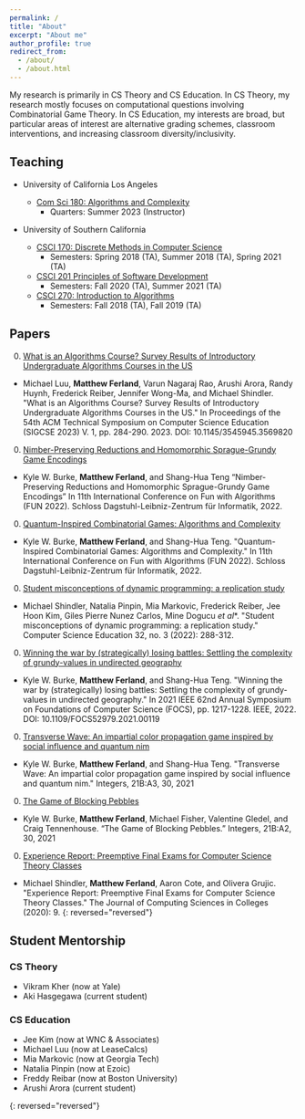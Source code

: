 ```yaml
---
permalink: /
title: "About"
excerpt: "About me"
author_profile: true
redirect_from: 
  - /about/
  - /about.html
---
```


My research is primarily in CS Theory and CS Education. In CS Theory, my research mostly focuses on computational questions involving Combinatorial Game Theory. In CS Education, my interests are broad, but particular areas of interest are alternative grading schemes, classroom interventions, and increasing classroom diversity/inclusivity.

## Teaching

* University of California Los Angeles
  * [Com Sci 180: Algorithms and Complexity](https://catalog.registrar.ucla.edu/course/2022/comsci180?siteYear=2022)
    * Quarters: Summer 2023 (Instructor)

* University of Southern California
  * [CSCI 170: Discrete Methods in Computer Science](https://classes.usc.edu/term-20231/course/csci-170/)
    * Semesters: Spring 2018 (TA), Summer 2018 (TA), Spring 2021 (TA)
  * [CSCI 201 Principles of Software Development](https://classes.usc.edu/term-20231/course/csci-201/)
    * Semesters: Fall 2020 (TA), Summer 2021 (TA)
  * [CSCI 270: Introduction to Algorithms](https://classes.usc.edu/term-20231/course/csci-270/)
    * Semesters: Fall 2018 (TA), Fall 2019 (TA)

## Papers

0. [What is an Algorithms Course? Survey Results of Introductory Undergraduate Algorithms Courses in the US](https://dl.acm.org/doi/10.1145/3545945.3569820)
  * Michael Luu, **Matthew Ferland**, Varun Nagaraj Rao, Arushi Arora, Randy Huynh, Frederick Reiber, Jennifer Wong-Ma, and Michael Shindler. "What is an Algorithms Course? Survey Results of Introductory Undergraduate Algorithms Courses in the US." In Proceedings of the 54th ACM Technical Symposium on Computer Science Education (SIGCSE 2023) V. 1, pp. 284-290. 2023. DOI: 10.1145/3545945.3569820
0. [Nimber-Preserving Reductions and Homomorphic Sprague-Grundy Game Encodings](https://drops.dagstuhl.de/opus/volltexte/2022/15980/pdf/LIPIcs-FUN-2022-10.pdf)
  * Kyle W. Burke, **Matthew Ferland**, and Shang-Hua Teng “Nimber-Preserving Reductions and Homomorphic Sprague-Grundy Game Encodings” In 11th International Conference on Fun with Algorithms (FUN 2022). Schloss Dagstuhl-Leibniz-Zentrum für Informatik, 2022.
0. [Quantum-Inspired Combinatorial Games: Algorithms and Complexity](https://drops.dagstuhl.de/opus/volltexte/2022/15981/pdf/LIPIcs-FUN-2022-11.pdf)
  * Kyle W. Burke, **Matthew Ferland**, and Shang-Hua Teng. "Quantum-Inspired Combinatorial Games: Algorithms and Complexity." In 11th International Conference on Fun with Algorithms (FUN 2022). Schloss Dagstuhl-Leibniz-Zentrum für Informatik, 2022.
0. [Student misconceptions of dynamic programming: a replication study](https://www.tandfonline.com/doi/abs/10.1080/08993408.2022.2079865)
  * Michael Shindler, Natalia Pinpin, Mia Markovic, Frederick Reiber, Jee Hoon Kim, Giles Pierre Nunez Carlos, Mine Dogucu *et al**. "Student misconceptions of dynamic programming: a replication study." Computer Science Education 32, no. 3 (2022): 288-312.
0. [Winning the war by (strategically) losing battles: Settling the complexity of grundy-values in undirected geography](https://www.computer.org/csdl/proceedings-article/focs/2022/205500b217/1Btfu7v984w)
  * Kyle W. Burke, **Matthew Ferland**, and Shang-Hua Teng. "Winning the war by (strategically) losing battles: Settling the complexity of grundy-values in undirected geography." In 2021 IEEE 62nd Annual Symposium on Foundations of Computer Science (FOCS), pp. 1217-1228. IEEE, 2022. DOI: 10.1109/FOCS52979.2021.00119
0. [Transverse Wave: An impartial color propagation game inspired by social influence and quantum nim](https://www.degruyter.com/document/doi/10.1515/9783110755411-003/html)
  * Kyle W. Burke, **Matthew Ferland**, and Shang-Hua Teng. "Transverse Wave: An impartial color propagation game inspired by social influence and quantum nim." Integers, 21B:A3, 30, 2021
0. [The Game of Blocking Pebbles](http://math.colgate.edu/~integers/vb2/vb2.pdf)
  * Kyle W. Burke, **Matthew Ferland**, Michael Fisher, Valentine Gledel, and Craig Tennenhouse. “The Game of Blocking Pebbles.” Integers, 21B:A2, 30, 2021
0. [Experience Report: Preemptive Final Exams for Computer Science Theory Classes](https://dl.acm.org/doi/abs/10.5555/3417699.3417700)
  * Michael Shindler, **Matthew Ferland**, Aaron Cote, and Olivera Grujic. "Experience Report: Preemptive Final Exams for Computer Science Theory Classes." The Journal of Computing Sciences in Colleges (2020): 9.
{: reversed="reversed"}

## Student Mentorship

### CS Theory
* Vikram Kher (now at Yale)
*	Aki Hasgegawa (current student)

### CS Education
*	Jee Kim (now at WNC & Associates)
*	Michael Luu (now at LeaseCalcs)
*	Mia Markovic (now at Georgia Tech)
*	Natalia Pinpin (now at Ezoic)
*	Freddy Reibar (now at Boston University)
*	Arushi Arora (current student)


{: reversed="reversed"}
